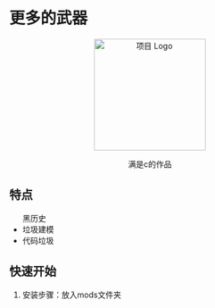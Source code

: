 # 更多的武器

<p align="center">
  <img src="https://your-image-url.com/logo.png" alt="项目 Logo" width="200">
</p>

<p align="center">
  满是c的作品
</p>

## 特点

<ul>
  <lic>黑历史</li>
  <li>垃圾建模</li>
  <li>代码垃圾</li>
</ul>

## 快速开始

<ol>
  <li>安装步骤：放入mods文件夹</li>
</ol>
